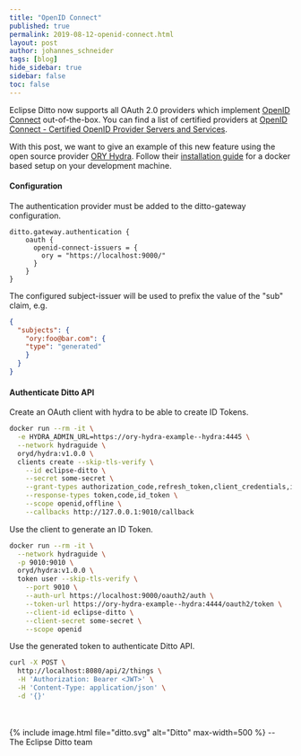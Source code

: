 ```yaml
---
title: "OpenID Connect"
published: true
permalink: 2019-08-12-openid-connect.html
layout: post
author: johannes_schneider
tags: [blog]
hide_sidebar: true
sidebar: false
toc: false
---
```


Eclipse Ditto now supports all OAuth 2.0 providers which implement [OpenID Connect](https://openid.net/connect/) out-of-the-box.
You can find a list of certified providers at [OpenID Connect - Certified OpenID Provider Servers and Services](https://openid.net/developers/certified/).

With this post, we want to give an example of this new feature using the open source provider [ORY Hydra](https://www.ory.sh).
Follow their [installation guide](https://www.ory.sh/docs/next/hydra/configure-deploy#installing-ory-hydra) for a
 docker based setup on your development machine.

#### Configuration
The authentication provider must be added to the ditto-gateway configuration.
```hocon
ditto.gateway.authentication {
    oauth {
      openid-connect-issuers = {
        ory = "https://localhost:9000/"
      }
    }
}
```

The configured subject-issuer will be used to prefix the value of the "sub" claim, e.g.
```json
{
  "subjects": {
    "ory:foo@bar.com": {
    "type": "generated"
    }
  }
}
```

#### Authenticate Ditto API
Create an OAuth client with hydra to be able to create ID Tokens.
```bash
docker run --rm -it \
  -e HYDRA_ADMIN_URL=https://ory-hydra-example--hydra:4445 \
  --network hydraguide \
  oryd/hydra:v1.0.0 \
  clients create --skip-tls-verify \
    --id eclipse-ditto \
    --secret some-secret \
    --grant-types authorization_code,refresh_token,client_credentials,implicit \
    --response-types token,code,id_token \
    --scope openid,offline \
    --callbacks http://127.0.0.1:9010/callback
```

Use the client to generate an ID Token.
```bash
docker run --rm -it \
  --network hydraguide \
  -p 9010:9010 \
  oryd/hydra:v1.0.0 \
  token user --skip-tls-verify \
    --port 9010 \
    --auth-url https://localhost:9000/oauth2/auth \
    --token-url https://ory-hydra-example--hydra:4444/oauth2/token \
    --client-id eclipse-ditto \
    --client-secret some-secret \
    --scope openid
```

Use the generated token to authenticate Ditto API.
```bash
curl -X POST \
  http://localhost:8080/api/2/things \
  -H 'Authorization: Bearer <JWT>' \
  -H 'Content-Type: application/json' \
  -d '{}'
```

<br/>
<br/>
{% include image.html file="ditto.svg" alt="Ditto" max-width=500 %}
--<br/>
The Eclipse Ditto team